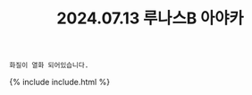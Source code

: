 ﻿---
title: 2024.07.13 루나스B 아야카
categories: [2024, 스튜디오, 코스프레]
comments: false
model: [
    "lunasbroom240713_sky_moom",
]
thumbnail: /assets/img/2024/07-13/KakaoTalk20240821000713215.jpg
---

`화질이 열화 되어있습니다.`

{% include include.html %}
